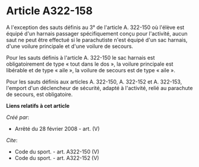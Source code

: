 # Article A322-158

A l'exception des sauts définis au 3° de l'article A. 322-150 où l'élève est équipé d'un harnais passager spécifiquement
conçu pour l'activité, aucun saut ne peut être effectué si le parachutiste n'est équipé d'un sac harnais, d'une voilure
principale et d'une voilure de secours. 

Pour les sauts définis à l'article A. 322-150 le sac harnais est obligatoirement de type « tout dans le dos », la voilure
principale est libérable et de type « aile », la voilure de secours est de type « aile ». 

Pour les sauts définis aux articles A. 322-150, A. 322-152 et A. 322-153, l'emport d'un déclencheur de sécurité, adapté à
l'activité, relié au parachute de secours, est obligatoire.

**Liens relatifs à cet article**

_Créé par_:

  - Arrêté du 28 février 2008 - art. (V)

_Cite_:

  - Code du sport. - art. A322-150 (V)
  - Code du sport. - art. A322-152 (V)
